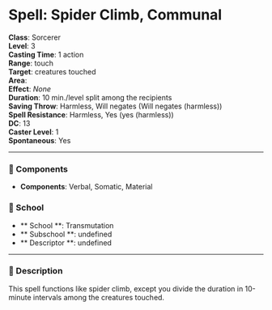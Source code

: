 
# Spell: Spider Climb, Communal
**Class**: Sorcerer  
**Level**: 3  
**Casting Time**: 1 action  
**Range**: touch  
**Target**: creatures touched  
**Area**:   
**Effect**: _None_  
**Duration**: 10 min./level split among the recipients  
**Saving Throw**: Harmless, Will negates (Will negates (harmless))  
**Spell Resistance**: Harmless, Yes (yes (harmless))  
**DC**: 13  
**Caster Level**: 1  
**Spontaneous**: Yes

---

### 🔮 Components
- **Components**: Verbal, Somatic, Material

### 🏫 School
- ** School **: Transmutation
- ** Subschool **: undefined
- ** Descriptor **: undefined
---

### 📜 Description
This spell functions like spider climb, except you divide the duration in 10-minute intervals among the creatures touched.

